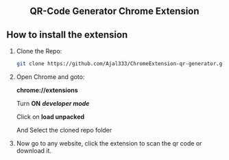<h2 align="center">QR-Code Generator Chrome Extension</h2>

<h2>How to install the extension</h2>

1. Clone the Repo:

   ```sh
   git clone https://github.com/Ajal333/ChromeExtension-qr-generator.git
   ```

2. Open Chrome and goto:
   <p><b>chrome://extensions</b></p>
   <p>Turn <b>ON</b> <i><b>developer mode</b></i></p>
   <p>Click on <b>load unpacked</b></p>
   <p>And Select the cloned repo folder</p>
3. Now go to any website, click the extension to scan the qr code or download it.

